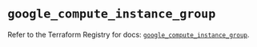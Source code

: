 # `google_compute_instance_group`

Refer to the Terraform Registry for docs: [`google_compute_instance_group`](https://registry.terraform.io/providers/hashicorp/google/6.16.0/docs/resources/compute_instance_group).
